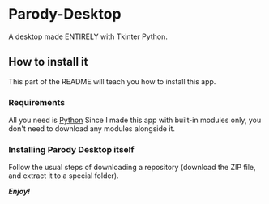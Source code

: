 # Parody-Desktop
A desktop made ENTIRELY with Tkinter Python.

## How to install it
This part of the README will teach you how to install this app.  

### Requirements

All you need is [Python](https://www.python.org) Since I made this app with built-in modules only, you don't need to download any modules alongside it.  

### Installing Parody Desktop itself

Follow the usual steps of downloading a repository (download the ZIP file, and extract it to a special folder).  




***Enjoy!***
